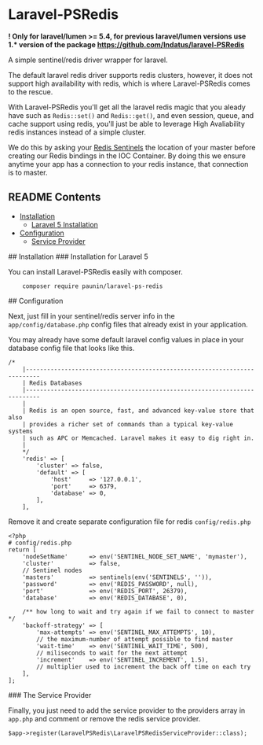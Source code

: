 # Laravel-PSRedis

__! Only for laravel/lumen >= 5.4, for previous laravel/lumen versions use 1.* version of the package https://github.com/Indatus/laravel-PSRedis__

A simple sentinel/redis driver wrapper for laravel. 

The default laravel redis driver supports redis clusters, however, it does not support high availability with redis, which is where Laravel-PSRedis comes to the rescue. 

With Laravel-PSRedis you'll get all the laravel redis magic that you aleady have such 
as `Redis::set()` and `Redis::get()`, and even session, queue, and cache support using redis,
you'll just be able to leverage High Avaliability redis instances instead of a simple cluster.

We do this by asking your [Redis Sentinels](http://redis.io/topics/sentinel) the location of your master before creating our Redis bindings in the IOC Container. By doing this we ensure anytime your app has a connection to your redis instance, that connection is to master. 

## README Contents

* [Installation](#installation)
  * [Laravel 5 Installation](#installation-for-Laravel-5)
* [Configuration](#configuration)
  * [Service Provider](#the-service-provider)

<a name="installation" />
## Installation

<a name="installation-for-Laravel-5" />
### Installation for Laravel 5

You can install Laravel-PSRedis easily with composer.

```
    composer require paunin/laravel-ps-redis
```
<a name="configuration" />
## Configuration 

Next, just fill in your sentinel/redis server info in the `app/config/database.php` config files that already exist in your application. 

You may already have some default laravel config values in place in your database config file that looks like this.

```
/*
    |--------------------------------------------------------------------------
    | Redis Databases
    |--------------------------------------------------------------------------
    |
    | Redis is an open source, fast, and advanced key-value store that also
    | provides a richer set of commands than a typical key-value systems
    | such as APC or Memcached. Laravel makes it easy to dig right in.
    |
    */
    'redis' => [
        'cluster' => false,
        'default' => [
            'host'     => '127.0.0.1',
            'port'     => 6379,
            'database' => 0,
        ],
    ],
``` 
Remove it and create separate configuration file for redis `config/redis.php` 

```
<?php
# config/redis.php
return [
    'nodeSetName'      => env('SENTINEL_NODE_SET_NAME', 'mymaster'),
    'cluster'          => false,
    // Sentinel nodes
    'masters'          => sentinels(env('SENTINELS', '')),
    'password'         => env('REDIS_PASSWORD', null),
    'port'             => env('REDIS_PORT', 26379),
    'database'         => env('REDIS_DATABASE', 0),

    /** how long to wait and try again if we fail to connect to master */
    'backoff-strategy' => [
        'max-attempts' => env('SENTINEL_MAX_ATTEMPTS', 10),
        // the maximum-number of attempt possible to find master
        'wait-time'    => env('SENTINEL_WAIT_TIME', 500),
        // miliseconds to wait for the next attempt
        'increment'    => env('SENTINEL_INCREMENT', 1.5),
        // multiplier used to increment the back off time on each try
    ],
];
```

<a name="the-service-provider" />
### The Service Provider

Finally, you just need to add the service provider to the providers array in `app.php` and comment or remove the
redis service provider. 

```
$app->register(LaravelPSRedis\LaravelPSRedisServiceProvider::class);
```
